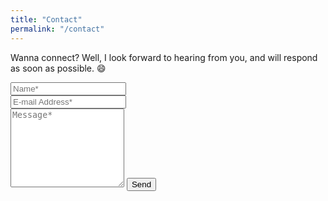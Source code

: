 ```yaml
---
title: "Contact"
permalink: "/contact"
---
```


<form action="https://formspree.io/{{site.email}}" method="POST">    
<p class="mb-0">Wanna connect? Well, I look forward to hearing from you, and will respond as soon as possible. 😄</p>

<div class="form-group row">
<div class="col-md-6">
<input class="form-control mb-3" type="text" name="name" placeholder="Name*" required>
</div>
<div class="col-md-6">
<input class="form-control" type="email" name="_replyto" placeholder="E-mail Address*" required>
</div>
</div>
<textarea rows="8" class="form-control mb-3" name="message" placeholder="Message*" required></textarea>    
<input class="btn btn-salmon" type="submit" value="Send">
</form>
